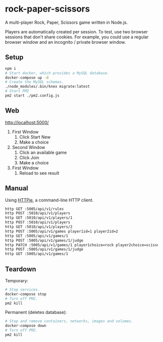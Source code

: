 # rock-paper-scissors

A multi-player Rock, Paper, Scissors game written in Node.js.

Players are automatically created per session. To test, use two browser sessions that don't share cookies. For example, you could use a regular browser window and an incognito / private browser window.

## Setup

```bash
npm i
# Start docker, which provides a MySQL database.
docker-compose up -d
# Create the MySQL schemas.
./node_modules/.bin/knex migrate:latest
# Start PM2
pm2 start ./pm2.config.js
```

## Web

[http://localhost:5000/]()

1. First Window
   1. Click Start New
   2. Make a choice
2. Second Window
   1. Click an available game
   2. Click Join
   3. Make a choice
3. First Window
   1. Reload to see result

## Manual

Using [HTTPie](https://httpie.org/), a command-line HTTP client.

```bash
http GET :5005/api/v1/rules
http POST :5010/api/v1/players
http GET :5010/api/v1/players/1
http POST :5010/api/v1/players
http GET :5010/api/v1/players/2
http POST :5005/api/v1/games player1id=1 player2id=2
http GET :5005/api/v1/games/1
http POST :5005/api/v1/games/1/judge
http PATCH :5005/api/v1/games/1 player1choice=rock player2choice=scissors
http POST :5005/api/v1/games/1/judge
http GET :5005/api/v1/games/1
```

## Teardown

Temporary:

```bash
# Stop services.
docker-compose stop
# Turn off PM2.
pm2 kill
```

Permanent (deletes database):

```bash
# Stop and remove containers, networks, images and volumes.
docker-compose down
# Turn off PM2.
pm2 kill
```
